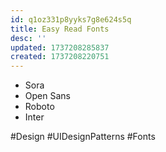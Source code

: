 ```yaml
---
id: q1oz331p8yyks7g8e624s5q
title: Easy Read Fonts
desc: ''
updated: 1737208285837
created: 1737208220751
---
```


- Sora
- Open Sans
- Roboto
- Inter

#Design #UIDesignPatterns #Fonts
